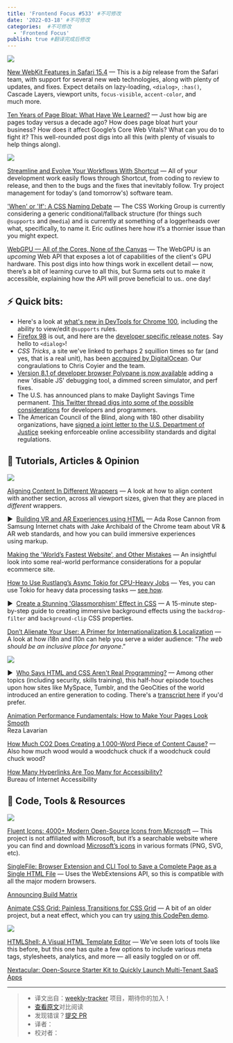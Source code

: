```yaml
---
title: 'Frontend Focus #533' #不可修改
date: '2022-03-18' #不可修改
categories:  #不可修改
  - 'Frontend Focus'
publish: true #翻译完成后修改
---
```


[![](https://res.cloudinary.com/cpress/image/upload/w_1280,e_sharpen:60/v1647435919/lja4nxxs0ourbqzhbsyp.png)](https://frontendfoc.us/link/120952/web)

<!--以上是预览信息，图片一张或限制百字左右，前者优先，全文请使用二级及以下标题-->
<!-- more -->

[New WebKit Features in Safari 15.4](https://frontendfoc.us/link/120952/web "webkit.org") — This is a _big_ release from the Safari team, with support for several new web technologies, along with plenty of updates, and fixes. Expect details on lazy-loading, `<dialog>`, `:has()`, Cascade Layers, viewport units, `focus-visible`, `accent-color`, and much more.

[Ten Years of Page Bloat: What Have We Learned?](https://frontendfoc.us/link/120953/web "www.speedcurve.com") — Just how big are pages today versus a decade ago? How does page bloat hurt your business? How does it affect Google’s Core Web Vitals? What can you do to fight it? This well-rounded post digs into all this (with plenty of visuals to help things along).

[![](https://copm.s3.amazonaws.com/dcde4359.png)](https://frontendfoc.us/link/120954/web)

[Streamline and Evolve Your Workflows With Shortcut](https://frontendfoc.us/link/120954/web "shortcut.com") — All of your development work easily flows through Shortcut, from coding to review to release, and then to the bugs and the fixes that inevitably follow. Try project management for today's (and tomorrow's) software team.

['When' or 'If': A CSS Naming Debate](https://frontendfoc.us/link/120955/web "meyerweb.com") — The CSS Working Group is currently considering a generic conditional/fallback structure (for things such `@supports` and `@media`) and is currently at something of a loggerheads over what, specifically, to name it. Eric outlines here how it’s a thornier issue than you might expect.

[WebGPU — All of the Cores, None of the Canvas](https://frontendfoc.us/link/120956/web "surma.dev") — The WebGPU is an _upcoming_ Web API that exposes a lot of capabilities of the client's GPU hardware. This post digs into how things work in excellent detail — now, there’s a bit of learning curve to all this, but Surma sets out to make it accessible, explaining how the API will prove beneficial to us.. one day!

## **⚡️ Quick bits:**

*   Here's a look at [what's new in DevTools for Chrome 100](https://frontendfoc.us/link/120957/web), including the ability to view/edit `@supports` rules.
*   [Firefox 98](https://frontendfoc.us/link/120958/web) is out, and here are the [developer specific release notes](https://frontendfoc.us/link/120959/web). Say hello to `<dialog>`!
*   _CSS Tricks_, a site we've linked to perhaps 2 squillion times so far (and yes, that is a real unit), has been [accquired by DigitalOcean](https://frontendfoc.us/link/120961/web). Our congraulations to Chris Coyier and the team.
*   [Version 8.1 of developer browser Polypane is now available](https://frontendfoc.us/link/120962/web) adding a new 'disable JS' debugging tool, a dimmed screen simulator, and perf fixes.
*   The U.S. has announced plans to make Daylight Savings Time permanent. [This Twitter thread digs into some of the possible considerations](https://frontendfoc.us/link/120963/web) for developers and programmers.
*   The American Council of the Blind, along with 180 other disability organizations, have [signed a joint letter to the U.S. Department of Justice](https://frontendfoc.us/link/120964/web) seeking enforceable online accessibility standards and digital regulations.

## 📙 **Tutorials, Articles & Opinion**

[![](https://res.cloudinary.com/cpress/image/upload/w_1280,e_sharpen:60/v1647424698/rxegektkypmayunxlgxv.png)](https://frontendfoc.us/link/120965/web)

[Aligning Content In Different Wrappers](https://frontendfoc.us/link/120965/web "ishadeed.com") — A look at how to align content with another section, across all viewport sizes, given that they are placed in _different_ wrappers.

▶  [Building VR and AR Experiences using HTML](https://frontendfoc.us/link/120966/web "youtu.be") — Ada Rose Cannon from Samsung Internet chats with Jake Archibald of the Chrome team about VR & AR web standards, and how you can build immersive experiences using markup.

[Making the 'World’s Fastest Website', and Other Mistakes](https://frontendfoc.us/link/120967/web "dev.to") — An insightful look into some real-world performance considerations for a popular ecommerce site.

[How to Use Rustlang’s Async Tokio for CPU-Heavy Jobs](https://frontendfoc.us/link/120968/web "www.influxdata.com") — Yes, you can use Tokio for heavy data processing tasks — [see how](https://frontendfoc.us/link/120969/web).

▶  [Create a Stunning 'Glassmorphism' Effect in CSS](https://frontendfoc.us/link/120970/web "www.youtube.com") — A 15-minute step-by-step guide to creating immersive background effects using the `backdrop-filter` and `background-clip` CSS properties.

[Don’t Alienate Your User: A Primer for Internationalization & Localization](https://frontendfoc.us/link/120971/web "prototypr.io") — A look at how i18n and l10n can help you serve a wider audience: “_The web should be an inclusive place for anyone_.”

[![](https://res.cloudinary.com/cpress/image/upload/w_1280,e_sharpen:60/v1647424320/hlpll9qg4ogbialszxcl.jpg)](https://frontendfoc.us/link/120972/web)

▶  [Who Says HTML and CSS Aren't Real Programming?](https://frontendfoc.us/link/120972/web "stackoverflow.blog") — Among other topics (including security, skills training), this half-hour episode touches upon how sites like MySpace, Tumblr, and the GeoCities of the world introduced an entire generation to coding. There's a [transcript here](https://frontendfoc.us/link/120973/web) if you'd prefer.

[Animation Performance Fundamentals: How to Make Your Pages Look Smooth](https://frontendfoc.us/link/120974/web)  
Reza Lavarian

[How Much CO2 Does Creating a 1,000-Word Piece of Content Cause?](https://frontendfoc.us/link/120975/web) — Also how much wood would a woodchuck chuck if a woodchuck could chuck wood?

[How Many Hyperlinks Are Too Many for Accessibility?](https://frontendfoc.us/link/120976/web)  
Bureau of Internet Accessibility

## 🔧 **Code, Tools & Resources**

[![](https://res.cloudinary.com/cpress/image/upload/w_1280,e_sharpen:60/v1647439063/cr7tytrywecxnwbfhx5y.png)](https://frontendfoc.us/link/120981/web)

[Fluent Icons: 4000+ Modern Open-Source Icons from Microsoft](https://frontendfoc.us/link/120981/web "fluenticons.co") — This project is not affiliated with Microsoft, but it’s a searchable website where you can find and download [Microsoft’s icons](https://frontendfoc.us/link/120982/web) in various formats (PNG, SVG, etc).

[SingleFile: Browser Extension and CLI Tool to Save a Complete Page as a Single HTML File](https://frontendfoc.us/link/120987/web "github.com") — Uses the WebExtensions API, so this is compatible with all the major modern browsers.

[Announcing Build Matrix](https://frontendfoc.us/link/120984/web "buildkite.com")

[Animate CSS Grid: Painless Transitions for CSS Grid](https://frontendfoc.us/link/120988/web "github.com") — A bit of an older project, but a neat effect, which you can try [using this CodePen demo](https://frontendfoc.us/link/120989/web).

[![](https://res.cloudinary.com/cpress/image/upload/w_1280,e_sharpen:60/q4dojigt9ixiozny37se.jpg)](https://frontendfoc.us/link/120986/web)

[HTMLShell: A Visual HTML Template Editor](https://frontendfoc.us/link/120986/web "www.toptal.com") — We’ve seen lots of tools like this before, but this one has quite a few options to include various meta tags, stylesheets, analytics, and more — all easily toggled on or off.

[Nextacular: Open-Source Starter Kit to Quickly Launch Multi-Tenant SaaS Apps](https://frontendfoc.us/link/120985/web)

---
> * 译文出自：[weekly-tracker](https://github.com/FEDarling/weekly-tracker) 项目，期待你的加入！
> * [查看原文](https://frontendfoc.us/issues/533)对比阅读
> * 发现错误？[提交 PR](https://github.com/FEDarling/weekly-tracker/blob/main/weeklys/frontend_focus/533)
> * 译者：
> * 校对者：
